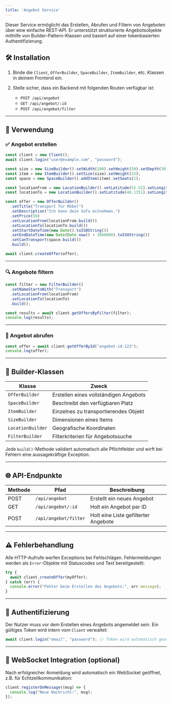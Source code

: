 ```yaml
---
title: 'Angebot Service'
---
```


Dieser Service ermöglicht das Erstellen, Abrufen und Filtern von Angeboten über eine einfache REST-API. Er unterstützt strukturierte Angebotsobjekte mithilfe von Builder-Pattern-Klassen und basiert auf einer tokenbasierten Authentifizierung.

## 🛠️ Installation

1. Binde die `Client`, `OfferBuilder`, `SpaceBuilder`, `ItemBuilder`, etc. Klassen in deinem Frontend ein.
2. Stelle sicher, dass ein Backend mit folgenden Routen verfügbar ist:

   * `POST /api/angebot`
   * `GET /api/angebot/:id`
   * `POST /api/angebot/filter`

---

## 🚀 Verwendung

### ✅ Angebot erstellen

```js
const client = new Client();
await client.login("user@example.com", "password");

const size = new SizeBuilder().setWidth(100).setHeight(50).setDepth(30);
const item = new ItemBuilder().setSize(size).setWeight(15);
const space = new SpaceBuilder().addItem(item).setSeats(2);

const locationFrom = new LocationBuilder().setLatitude(52.52).setLongitude(13.405);
const locationTo = new LocationBuilder().setLatitude(48.1351).setLongitude(11.582);

const offer = new OfferBuilder()
  .setTitle("Transport für Möbel")
  .setDescription("Ich kann dein Sofa mitnehmen.")
  .setPrice(50)
  .setLocationFrom(locationFrom.build())
  .setLocationTo(locationTo.build())
  .setStartDateTime(new Date().toISOString())
  .setEndDateTime(new Date(Date.now() + 3600000).toISOString())
  .setCanTransport(space.build())
  .build();

await client.createOffer(offer);
```

---

### 🔍 Angebote filtern

```js
const filter = new FilterBuilder()
  .setNameStartsWith("Transport")
  .setLocationFrom(locationFrom)
  .setLocationTo(locationTo)
  .build();

const results = await client.getOffersByFilter(filter);
console.log(results);
```

---

### 📄 Angebot abrufen

```js
const offer = await client.getOfferById("angebot-id-123");
console.log(offer);
```

---

## 🧱 Builder-Klassen

| Klasse            | Zweck                                  |
| ----------------- | -------------------------------------- |
| `OfferBuilder`    | Erstellen eines vollständigen Angebots |
| `SpaceBuilder`    | Beschreibt den verfügbaren Platz       |
| `ItemBuilder`     | Einzelnes zu transportierendes Objekt  |
| `SizeBuilder`     | Dimensionen eines Items                |
| `LocationBuilder` | Geografische Koordinaten               |
| `FilterBuilder`   | Filterkriterien für Angebotssuche      |

Jede `build()`-Methode validiert automatisch alle Pflichtfelder und wirft bei Fehlern eine aussagekräftige Exception.

---

## 🌐 API-Endpunkte

| Methode | Pfad                  | Beschreibung                         |
| ------- | --------------------- | ------------------------------------ |
| POST    | `/api/angebot`        | Erstellt ein neues Angebot           |
| GET     | `/api/angebot/:id`    | Holt ein Angebot per ID              |
| POST    | `/api/angebot/filter` | Holt eine Liste gefilterter Angebote |

---

## ⚠️ Fehlerbehandlung

Alle HTTP-Aufrufe werfen Exceptions bei Fehlschlägen. Fehlermeldungen werden als `Error`-Objekte mit Statuscodes und Text bereitgestellt:

```js
try {
  await client.createOffer(myOffer);
} catch (err) {
  console.error("Fehler beim Erstellen des Angebots:", err.message);
}
```

---

## 🔐 Authentifizierung

Der Nutzer muss vor dem Erstellen eines Angebots angemeldet sein. Ein gültiges Token wird intern vom `Client` verwaltet:

```js
await client.login("email", "password"); // Token wird automatisch gesetzt
```

---

## 💬 WebSocket Integration (optional)

Nach erfolgreicher Anmeldung wird automatisch ein WebSocket geöffnet, z.B. für Echtzeitkommunikation:

```js
client.registerOnMessage((msg) => {
  console.log("Neue Nachricht:", msg);
});
```
